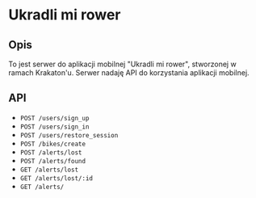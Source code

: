 # Ukradli mi rower

## Opis

To jest serwer do aplikacji mobilnej "Ukradli mi rower", stworzonej w ramach Krakaton'u.
Serwer nadaję API do korzystania aplikacji mobilnej.

## API

* `POST /users/sign_up`
* `POST /users/sign_in`
* `POST /users/restore_session`
* `POST /bikes/create`
* `POST /alerts/lost`
* `POST /alerts/found`
* `GET /alerts/lost`
* `GET /alerts/lost/:id`
* `GET /alerts/`